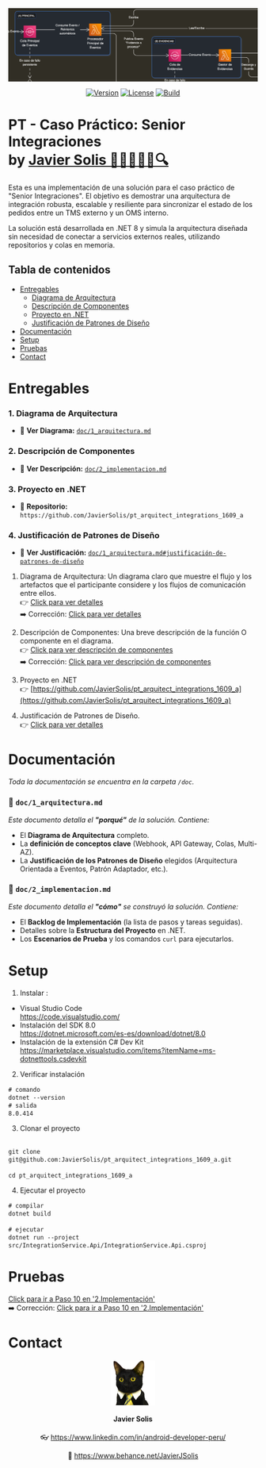 <div align="center">
    <img src="doc/images/cover.png" align="center" alt="drawing"/>

<br>

[![Version](https://img.shields.io/badge/version-1.0.0-blue)](https://github.com/usuario/repo/releases) [![License](https://img.shields.io/badge/license-MIT-green)](https://opensource.org/licenses/MIT) [![Build](https://img.shields.io/badge/build-passing-brightgreen)](https://github.com/usuario/repo/actions)

</div>

# **PT - Caso Práctico: Senior Integraciones** <br>by [Javier Solis 🧑‍💻🤖🚀🎯🔍](#contact)

Esta es una implementación de una solución para el caso práctico de "Senior Integraciones". El objetivo es demostrar una arquitectura de integración robusta, escalable y resiliente para sincronizar el estado de los pedidos entre un TMS externo y un OMS interno.

La solución está desarrollada en .NET 8 y simula la arquitectura diseñada sin necesidad de conectar a servicios externos reales, utilizando repositorios y colas en memoria.

## Tabla de contenidos

- [Entregables](#entregables)
  - [Diagrama de Arquitectura](#1-diagrama-de-arquitectura)
  - [Descripción de Componentes](#2-descripción-de-componentes)
  - [Proyecto en .NET](#3-proyecto-en-net)
  - [Justificación de Patrones de Diseño](#4-justificación-de-patrones-de-diseño)
- [Documentación](#documentación)
- [Setup](#setup)
- [Pruebas](#pruebas)
- [Contact](#contact)

# Entregables

### 1. Diagrama de Arquitectura

- 📄 **Ver Diagrama:** [`doc/1_arquitectura.md`](doc/1_arquitectura.md)

### 2. Descripción de Componentes

- 📄 **Ver Descripción:** [`doc/2_implementacion.md`](doc/2_implementacion.md)

### 3. Proyecto en .NET

- 🔗 **Repositorio:** `https://github.com/JavierSolis/pt_arquitect_integrations_1609_a`

### 4. Justificación de Patrones de Diseño

- 📄 **Ver Justificación:** [`doc/1_arquitectura.md#justificación-de-patrones-de-diseño`](doc/1_arquitectura.md#justificación-de-patrones-de-diseño)

1. Diagrama de Arquitectura: Un diagrama claro que muestre el flujo y los artefactos que el participante
   considere y los flujos de comunicación entre ellos.
   <br> 👉 [Click para ver detalles](doc/2_implementacion.md#versión-2-según-requerimientos)
   <br> ➡️ Corrección: [Click para ver detalles](doc/1_arquitectura.md#versión-2-según-requerimientos)

2. Descripción de Componentes: Una breve descripción de la función O componente en el diagrama.
   <br> 👉 [Click para ver descripción de componentes](doc/2_implementacion.md#versión-2-según-requerimientos)
   <br> ➡️ Corrección: [Click para ver descripción de componentes](doc/1_arquitectura.md#descripción-de-componentes)

3. Proyecto en .NET
   <br> 👉 [https://github.com/JavierSolis/pt_arquitect_integrations_1609_a](https://github.com/JavierSolis/pt_arquitect_integrations_1609_a)

4. Justificación de Patrones de Diseño.
   <br> 👉 [Click para ver detalles](doc/1_arquitectura.md#justificación-de-patrones-de-diseño)

# Documentación

_Toda la documentación se encuentra en la carpeta `/doc`._

### 📄 `doc/1_arquitectura.md`

_Este documento detalla el **"porqué"** de la solución. Contiene:_

- El **Diagrama de Arquitectura** completo.
- La **definición de conceptos clave** (Webhook, API Gateway, Colas, Multi-AZ).
- La **Justificación de los Patrones de Diseño** elegidos (Arquitectura Orientada a Eventos, Patrón Adaptador, etc.).

### 📄 `doc/2_implementacion.md`

_Este documento detalla el **"cómo"** se construyó la solución. Contiene:_

- El **Backlog de Implementación** (la lista de pasos y tareas seguidas).
- Detalles sobre la **Estructura del Proyecto** en .NET.
- Los **Escenarios de Prueba** y los comandos `curl` para ejecutarlos.

# Setup

1. Instalar :

- Visual Studio Code<br>
  https://code.visualstudio.com/
- Instalación del SDK 8.0<br>
  https://dotnet.microsoft.com/es-es/download/dotnet/8.0
- Instalación de la extensión C# Dev Kit<br>
  https://marketplace.visualstudio.com/items?itemName=ms-dotnettools.csdevkit

2. Verificar instalación

```shell
# comando
dotnet --version
# salida
8.0.414
```

3. Clonar el proyecto

```shell

git clone git@github.com:JavierSolis/pt_arquitect_integrations_1609_a.git

cd pt_arquitect_integrations_1609_a
```

4. Ejecutar el proyecto

```shell
# compilar
dotnet build

# ejecutar
dotnet run --project src/IntegrationService.Api/IntegrationService.Api.csproj
```

# Pruebas

[Click para ir a Paso 10 en '2.Implementación'](doc/2_implementacion.md#paso-10)
<br>➡️ Corrección: [Click para ir a Paso 10 en '2.Implementación'](doc/2_implementacion.md#paso-10-pruebas)

# Contact

<div align="center">
    
   <img src="doc/images/contact_img.png" width="90" align="center" alt="gato"/>

#### Javier Solis

👓 https://www.linkedin.com/in/android-developer-peru/

💼 https://www.behance.net/JavierJSolis

</div>

